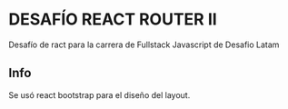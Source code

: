 # DESAFÍO REACT ROUTER II

Desafío de ract para la carrera de Fullstack Javascript de Desafio Latam

## Info

Se usó react bootstrap para el diseño del layout.

